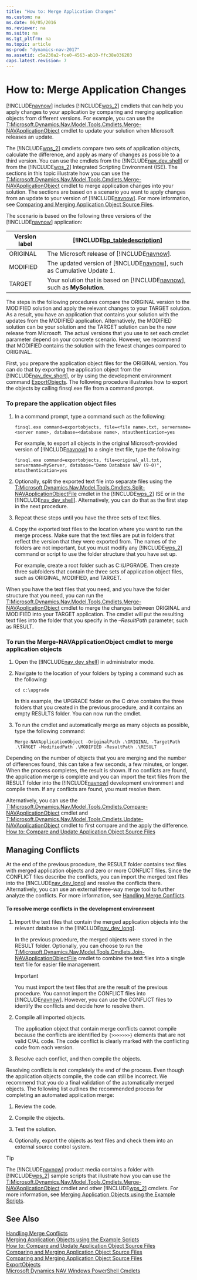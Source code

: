 ```yaml
---
title: "How to: Merge Application Changes"
ms.custom: na
ms.date: 06/05/2016
ms.reviewer: na
ms.suite: na
ms.tgt_pltfrm: na
ms.topic: article
ms-prod: "dynamics-nav-2017"
ms.assetid: c5a230a2-fce0-4563-ab10-ffc38e036203
caps.latest.revision: 7
---
```

# How to: Merge Application Changes
[!INCLUDE[navnow](includes/navnow_md.md)] includes [!INCLUDE[wps_2](includes/wps_2_md.md)] cmdlets that can help you apply changes to your application by comparing and merging application objects from different versions. For example, you can use the [T:Microsoft.Dynamics.Nav.Model.Tools.Cmdlets.Merge\-NAVApplicationObject](assetId:///T:Microsoft.Dynamics.Nav.Model.Tools.Cmdlets.Merge-NAVApplicationObject) cmdlet to update your solution when Microsoft releases an update.  
  
 The [!INCLUDE[wps_2](includes/wps_2_md.md)] cmdlets compare two sets of application objects, calculate the difference, and apply as many of changes as possible to a third version. You can use the cmdlets from the [!INCLUDE[nav_dev_shell](includes/nav_dev_shell_md.md)] or from the [!INCLUDE[wps_2](includes/wps_2_md.md)] Integrated Scripting Environment \(ISE\). The sections in this topic illustrate how you can use the [T:Microsoft.Dynamics.Nav.Model.Tools.Cmdlets.Merge\-NAVApplicationObject](assetId:///T:Microsoft.Dynamics.Nav.Model.Tools.Cmdlets.Merge-NAVApplicationObject) cmdlet to merge application changes into your solution. The sections are based on a scenario you want to apply changes from an update to your version of [!INCLUDE[navnow](includes/navnow_md.md)]. For more information, see [Comparing and Merging Application Object Source Files](Comparing-and-Merging-Application-Object-Source-Files.md).  
  
 The scenario is based on the following three versions of the [!INCLUDE[navnow](includes/navnow_md.md)] application:  
  
|Version label|[!INCLUDE[bp_tabledescription](includes/bp_tabledescription_md.md)]|  
|-------------------|---------------------------------------|  
|ORIGINAL|The Microsoft release of [!INCLUDE[navnow](includes/navnow_md.md)].|  
|MODIFIED|The updated version of [!INCLUDE[navnow](includes/navnow_md.md)], such as Cumulative Update 1.|  
|TARGET|Your solution that is based on [!INCLUDE[navnow](includes/navnow_md.md)], such as **MySolution**.|  
  
 The steps in the following procedures compare the ORIGINAL version to the MODIFIED solution and apply the relevant changes to your TARGET solution. As a result, you have an application that contains your solution with the updates from the MODIFIED application. Alternatively, the MODIFIED solution can be your solution and the TARGET solution can be the new release from Microsoft. The actual versions that you use to set each cmdlet parameter depend on your concrete scenario. However, we recommend that MODIFIED contains the solution with the fewest changes compared to ORIGINAL.  
  
 First, you prepare the application object files for the ORIGINAL version. You can do that by exporting the application object from the [!INCLUDE[nav_dev_short](includes/nav_dev_short_md.md)], or by using the development environment command [ExportObjects](ExportObjects.md). The following procedure illustrates how to export the objects by calling finsql.exe file from a command prompt.  
  
### To prepare the application object files  
  
1.  In a command prompt, type a command such as the following:  
  
    ```  
    finsql.exe command=exportobjects, file=<file name>.txt, servername=<server name>, database=<database name>, ntauthentication=yes  
    ```  
  
     For example, to export all objects in the original Microsoft\-provided version of [!INCLUDE[navnow](includes/navnow_md.md)] to a single text file, type the following:  
  
    ```  
    finsql.exe command=exportobjects, file=original_all.txt, servername=MyServer, database="Demo Database NAV (9-0)", ntauthentication=yes  
    ```  
  
2.  Optionally, split the exported text file into separate files using the [T:Microsoft.Dynamics.Nav.Model.Tools.Cmdlets.Split\-NAVApplicationObjectFile](assetId:///T:Microsoft.Dynamics.Nav.Model.Tools.Cmdlets.Split-NAVApplicationObjectFile) cmdlet in the [!INCLUDE[wps_2](includes/wps_2_md.md)] ISE or in the [!INCLUDE[nav_dev_shell](includes/nav_dev_shell_md.md)]. Alternatively, you can do that as the first step in the next procedure.  
  
3.  Repeat these steps until you have the three sets of text files.  
  
4.  Copy the exported text files to the location where you want to run the merge process. Make sure that the text files are put in folders that reflect the version that they were exported from. The names of the folders are not important, but you must modify any [!INCLUDE[wps_2](includes/wps_2_md.md)] command or script to use the folder structure that you have set up.  
  
     For example, create a root folder such as C:\\UPGRADE. Then create three subfolders that contain the three sets of application object files, such as ORIGINAL, MODIFIED, and TARGET.  
  
 When you have the text files that you need, and you have the folder structure that you need, you can run the [T:Microsoft.Dynamics.Nav.Model.Tools.Cmdlets.Merge\-NAVApplicationObject](assetId:///T:Microsoft.Dynamics.Nav.Model.Tools.Cmdlets.Merge-NAVApplicationObject) cmdlet to merge the changes between ORIGINAL and MODIFIED into your TARGET application. The cmdlet will put the resulting text files into the folder that you specify in the *–ResultPath* parameter, such as RESULT.  
  
### To run the Merge\-NAVApplicationObject cmdlet to merge application objects  
  
1.  Open the [!INCLUDE[nav_dev_shell](includes/nav_dev_shell_md.md)] in administrator mode.  
  
2.  Navigate to the location of your folders by typing a command such as the following:  
  
    ```  
    cd c:\upgrade  
    ```  
  
     In this example, the UPGRADE folder on the C drive contains the three folders that you created in the previous procedure, and it contains an empty RESULTS folder. You can now run the cmdlet.  
  
3.  To run the cmdlet and automatically merge as many objects as possible, type the following command:  
  
    ```  
    Merge-NAVApplicationObject -OriginalPath .\ORIGINAL -TargetPath .\TARGET -ModifiedPath .\MODIFIED -ResultPath .\RESULT  
    ```  
  
 Depending on the number of objects that you are merging and the number of differences found, this can take a few seconds, a few minutes, or longer. When the process completes, the result is shown. If no conflicts are found, the application merge is complete and you can import the text files from the RESULT folder into the [!INCLUDE[navnow](includes/navnow_md.md)] development environment and compile them. If any conflicts are found, you must resolve them.  
  
 Alternatively, you can use the [T:Microsoft.Dynamics.Nav.Model.Tools.Cmdlets.Compare\-NAVApplicationObject](assetId:///T:Microsoft.Dynamics.Nav.Model.Tools.Cmdlets.Compare-NAVApplicationObject) cmdlet and [T:Microsoft.Dynamics.Nav.Model.Tools.Cmdlets.Update\-NAVApplicationObject](assetId:///T:Microsoft.Dynamics.Nav.Model.Tools.Cmdlets.Update-NAVApplicationObject) cmdlet to first compare and the apply the difference. [How to: Compare and Update Application Object Source Files](How%20to:%20Compare%20and%20Update%20Application%20Object%20Source%20Files.md)  
  
## Managing Conflicts  
 At the end of the previous procedure, the RESULT folder contains text files with merged application objects and zero or more CONFLICT files. Since the CONFLICT files describe the conflicts, you can import the merged text files into the [!INCLUDE[nav_dev_long](includes/nav_dev_long_md.md)] and resolve the conflicts there. Alternatively, you can use an external three\-way merge tool to further analyze the conflicts. For more information, see [Handling Merge Conflicts](Handling-Merge-Conflicts.md).  
  
#### To resolve merge conflicts in the development environment  
  
1.  Import the text files that contain the merged application objects into the relevant database in the [!INCLUDE[nav_dev_long](includes/nav_dev_long_md.md)].  
  
     In the previous procedure, the merged objects were stored in the RESULT folder. Optionally, you can choose to run the [T:Microsoft.Dynamics.Nav.Model.Tools.Cmdlets.Join\-NAVApplicationObjectFile](assetId:///T:Microsoft.Dynamics.Nav.Model.Tools.Cmdlets.Join-NAVApplicationObjectFile) cmdlet to combine the text files into a single text file for easier file management.  
  
    > [!IMPORTANT]  
    >  You must import the text files that are the result of the previous procedure. You cannot import the CONFLICT files into [!INCLUDE[navnow](includes/navnow_md.md)]. However, you can use the CONFLICT files to identify the conflicts and decide how to resolve them.  
  
2.  Compile all imported objects.  
  
     The application object that contain merge conflicts cannot compile because the conflicts are identified by `{>>>>>>>}` elements that are not valid C\/AL code. The code conflict is clearly marked with the conflicting code from each version.  
  
3.  Resolve each conflict, and then compile the objects.  
  
 Resolving conflicts is not completely the end of the process. Even though the application objects compile, the code can still be incorrect. We recommend that you do a final validation of the automatically merged objects. The following list outlines the recommended process for completing an automated application merge:  
  
1.  Review the code.  
  
2.  Compile the objects.  
  
3.  Test the solution.  
  
4.  Optionally, export the objects as text files and check them into an external source control system.  
  
> [!TIP]  
>  The [!INCLUDE[navnow](includes/navnow_md.md)] product media contains a folder with [!INCLUDE[wps_2](includes/wps_2_md.md)] sample scripts that illustrate how you can use the [T:Microsoft.Dynamics.Nav.Model.Tools.Cmdlets.Merge\-NAVApplicationObject](assetId:///T:Microsoft.Dynamics.Nav.Model.Tools.Cmdlets.Merge-NAVApplicationObject) cmdlet and other [!INCLUDE[wps_2](includes/wps_2_md.md)] cmdlets. For more information, see [Merging Application Objects using the Example Scripts](Merging-Application-Objects-using-the-Example-Scripts.md).  
  
## See Also  
 [Handling Merge Conflicts](Handling-Merge-Conflicts.md)   
 [Merging Application Objects using the Example Scripts](Merging-Application-Objects-using-the-Example-Scripts.md)   
 [How to: Compare and Update Application Object Source Files](How%20to:%20Compare%20and%20Update%20Application%20Object%20Source%20Files.md)   
 [Comparing and Merging Application Object Source Files](Comparing-and-Merging-Application-Object-Source-Files.md)   
 [Comparing and Merging Application Object Source Files](Comparing-and-Merging-Application-Object-Source-Files.md)   
 [ExportObjects](ExportObjects.md)   
 [Microsoft Dynamics NAV Windows PowerShell Cmdlets](Microsoft-Dynamics-NAV-Windows-PowerShell-Cmdlets.md)